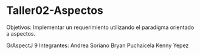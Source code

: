 # Taller02-Aspectos
Objetivos:
	Implementar un requerimiento utilizando el paradigma orientado a aspectos.

GrAspectJ 9
Integrantes:
	Andrea Soriano 
	Bryan Puchaicela
	Kenny Yepez